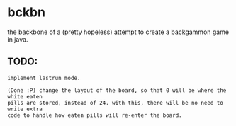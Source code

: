 bckbn
=====
the backbone of a (pretty hopeless) attempt to create a backgammon game in java.

TODO:
-----
	implement lastrun mode.
	
	(Done :P) change the layout of the board, so that 0 will be where the white eaten 
	pills are stored, instead of 24. with this, there will be no need to write extra 
	code to handle how eaten pills will re-enter the board.

	
	
